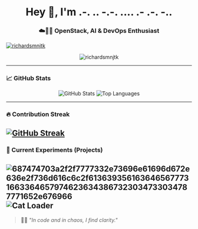 <h1 align="center">Hey 👋, I'm .-. .. -.-. .... .- .-. -..</h1>
<h3 align="center">☁️🤖🔧 OpenStack, AI & DevOps Enthusiast</h3>

<p align="left"> <a href="https://github.com/ryo-ma/github-profile-trophy"><img src="https://github-profile-trophy.vercel.app/?username=richardsmnjtk" alt="richardsmnjtk" /></a> </p>

<p align="center">
  <img src="https://komarev.com/ghpvc/?username=richardsmnjtk&label=Profile%20views&color=0e75b6&style=flat" alt="richardsmnjtk" />
</p>

---

### 📈 GitHub Stats

<p align="center">
  <img src="https://github-readme-stats.vercel.app/api?username=richardsmnjtk&show_icons=true&locale=en&layout=compact&theme=radiccal" alt="GitHub Stats" />
  <img src="https://github-readme-stats.vercel.app/api/top-langs/?username=richardsmnjtk&show_icons=true&locale=en&layout=compact&theme=radical" alt="Top Languages" />
</p>

---

### 🔥 Contribution Streak

[![GitHub Streak](https://streak-stats.demolab.com?user=richardsmnjtk)](https://git.io/streak-stats)
---

### 🧪 Current Experiments (Projects)

![687474703a2f2f7777332e73696e61696d672e636e2f736d616c6c2f61363935616364656777316633646579746236343867323034733034787771652e676966](https://github.com/user-attachments/assets/711a4696-1f5f-4a04-9345-68a9006b8d70)
![Cat Loader](https://github.com/user-attachments/assets/711a4696-1f5f-4a04-9345-68a9006b8d70)
---

> 🧘‍♂️ _"In code and in chaos, I find clarity."_  
